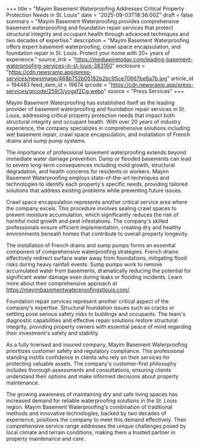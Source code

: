 +++
title = "Mayim Basement Waterproofing Addresses Critical Property Protection Needs in St. Louis"
date = "2025-09-03T18:36:00Z"
draft = false
summary = "Mayim Basement Waterproofing provides comprehensive basement waterproofing and foundation repair services that protect structural integrity and occupant health through advanced techniques and two decades of expertise."
description = "Mayim Basement Waterproofing offers expert basement waterproofing, crawl space encapsulation, and foundation repair in St. Louis. Protect your home with 20+ years of experience."
source_link = "https://mediawiretoday.com/leading-basement-waterproofing-services-in-st-louis-383160"
enclosure = "https://cdn.newsramp.app/press-services/newsimage/468b752b05182b2bc95ce70667be6a7b.jpg"
article_id = 194483
feed_item_id = 19874
qrcode = "https://cdn.newsramp.app/press-services/qrcode/259/3/yogaf2Cg.webp"
source = "Press Services"
+++

<p>Mayim Basement Waterproofing has established itself as the leading provider of basement waterproofing and foundation repair services in St. Louis, addressing critical property protection needs that impact both structural integrity and occupant health. With over 20 years of industry experience, the company specializes in comprehensive solutions including wet basement repair, crawl space encapsulation, and installation of French drains and sump pump systems.</p><p>The importance of professional basement waterproofing extends beyond immediate water damage prevention. Damp or flooded basements can lead to severe long-term consequences including mold growth, structural degradation, and health concerns for residents or workers. Mayim Basement Waterproofing employs state-of-the-art techniques and technologies to identify each property's specific needs, providing tailored solutions that address existing problems while preventing future issues.</p><p>Crawl space encapsulation represents another critical service area where the company excels. This procedure involves sealing crawl spaces to prevent moisture accumulation, which significantly reduces the risk of harmful mold growth and pest infestations. The company's skilled professionals ensure efficient implementation, creating dry and healthy environments beneath homes that contribute to overall property longevity.</p><p>The installation of French drains and sump pumps forms an essential component of comprehensive waterproofing strategies. French drains effectively redirect surface water away from foundations, mitigating flood risks during heavy rainfall events. Sump pumps work to remove accumulated water from basements, dramatically reducing the potential for significant water damage even during leaks or flooding incidents. Learn more about their comprehensive approach at <a href="https://mayimbasementwaterproofingstlouis.com/" rel="nofollow" target="_blank">https://mayimbasementwaterproofingstlouis.com/</a>.</p><p>Foundation repair services represent another critical aspect of the company's expertise. Structural foundation issues such as cracks or settling pose serious safety risks to buildings and occupants. The team's diagnostic capabilities and effective repair solutions restore structural integrity, providing property owners with essential peace of mind regarding their investment's safety and stability.</p><p>As a fully licensed and insured company, Mayim Basement Waterproofing prioritizes customer safety and regulatory compliance. This professional standing instills confidence in clients who rely on their services for protecting valuable assets. The company's customer-first philosophy includes thorough assessments and consultations, ensuring clients understand their options and make informed decisions about property maintenance.</p><p>The growing awareness of maintaining dry and safe living spaces has increased demand for reliable waterproofing solutions in the St. Louis region. Mayim Basement Waterproofing's combination of traditional methods and innovative technologies, backed by two decades of experience, positions the company to meet this demand effectively. Their comprehensive service range addresses the unique challenges posed by local climate and terrain conditions, making them a trusted partner in property maintenance and care.</p>